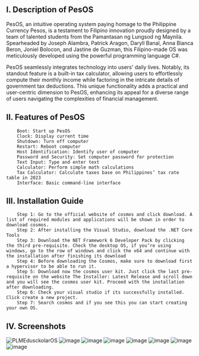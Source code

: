 ## I. Description of PesOS    
PesOS, an intuitive operating system paying homage to the Philippine Currency Pesos, is a testament to Filipino innovation proudly designed by a team of talented students from the Pamantasan ng Lungsod ng Maynila. Spearheaded by Joseph Alambra, Patrick Aragon, Daryll Banal, Anna Bianca Beron, Joniel Bolocon, and Jastine de Guzman, this Filipino-made OS was meticulously developed using the powerful programming language C#. 

PesOS seamlessly integrates technology into users' daily lives. Notably, its standout feature is a built-in tax calculator, allowing users to effortlessly compute their monthly income while factoring in the intricate details of government tax deductions. This unique functionality adds a practical and user-centric dimension to PesOS, enhancing its appeal for a diverse range of users navigating the complexities of financial management. 


## II. Features of PesOS 
        Boot: Start up PesOS 
        Clock: Display current time 
        Shutdown: Turn off computer 
        Restart: Reboot computer 
        Host Identification: Identify user of computer 
        Password and Security: Set computer password for protection 
        Text Input: Type and enter text 
        Calculator: Perform simple math calculations 
        Tax Calculator: Calculate taxes base on Philippines’ tax rate table in 2023 
        Interface: Basic command-line interface 


## III. Installation Guide
        Step 1: Go to the official website of cosmos and click download. A list of required modules and applications will be shown in order to download cosmos.
        Step 2: After installing the Visual Studio, download the .NET Core Tools
        Step 3: Download the NET Framework 6 Developer Pack by clicking the third pre-requisite. Check the desktop OS, if you’re using windows, go to the row of windows and click the x64 and continue with the installation after finishing its download
        Step 4: Before downloading the Cosmos, make sure to download first a hypervisor to be able to run it.
        Step 5: Download now the cosmos user kit. Just click the last pre-requisite on the website The Installer: Latest Release and scroll down and you will see the cosmos user kit. Proceed with the installation after downloading.
        Step 6: Check your visual studio if its successfully installed. Click create a new project.
        Step 7: Search cosmos and if you see this you can start creating your own OS.


## IV. Screenshots
![PLMEdusckolarOS](https://github.com/Qiryuuuuu/PesOS/assets/133493937/39ba57aa-527b-4dcb-b999-99e4492b5f78)
![image](https://github.com/Qiryuuuuu/PesOS/assets/133493937/46633c9f-4307-4640-837a-eb9f1b8c37a9)
![image](https://github.com/Qiryuuuuu/PesOS/assets/133493937/57861c29-5095-4a1f-a6d3-3e8fc521431d)
![image](https://github.com/Qiryuuuuu/PesOS/assets/133493937/63844ffd-1b5e-4ed5-959d-d4b4e3623c92)
![image](https://github.com/Qiryuuuuu/PesOS/assets/133493937/99f92570-aaa1-460b-a78b-cc97a285f001)
![image](https://github.com/Qiryuuuuu/PesOS/assets/133493937/35d62ae8-673a-49ae-a65b-9a58476bfd70)
![image](https://github.com/Qiryuuuuu/PesOS/assets/133493937/01f97125-4e91-4a9d-988b-fa4c5f251eb5)
![image](https://github.com/Qiryuuuuu/PesOS/assets/133493937/5ca9c5b3-a481-4c91-a2b2-237c59eb5681)









